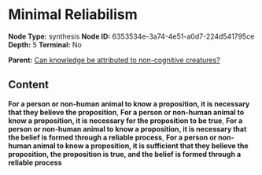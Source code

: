 # Minimal Reliabilism

**Node Type:** synthesis
**Node ID:** 6353534e-3a74-4e51-a0d7-224d541795ce
**Depth:** 5
**Terminal:** No

**Parent:** [Can knowledge be attributed to non-cognitive creatures?](can-knowledge-be-attributed-to-non-cognitive-creatures-antithesis-bb3715e8-99ee-4545-a4ae-1414dde4cb26.md)

## Content

**For a person or non-human animal to know a proposition, it is necessary that they believe the proposition**, **For a person or non-human animal to know a proposition, it is necessary for the proposition to be true**, **For a person or non-human animal to know a proposition, it is necessary that the belief is formed through a reliable process**, **For a person or non-human animal to know a proposition, it is sufficient that they believe the proposition, the proposition is true, and the belief is formed through a reliable process**
